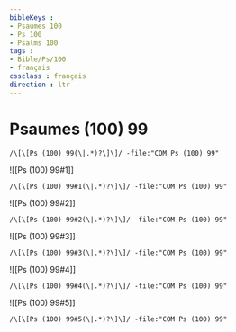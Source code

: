 ```yaml
---
bibleKeys : 
- Psaumes 100
- Ps 100
- Psalms 100
tags : 
- Bible/Ps/100
- français
cssclass : français
direction : ltr
---
```


# Psaumes (100) 99

```query
/\[\[Ps (100) 99(\|.*)?\]\]/ -file:"COM Ps (100) 99"
```



![[Ps (100) 99#1]]

```query
/\[\[Ps (100) 99#1(\|.*)?\]\]/ -file:"COM Ps (100) 99"
```

![[Ps (100) 99#2]]

```query
/\[\[Ps (100) 99#2(\|.*)?\]\]/ -file:"COM Ps (100) 99"
```

![[Ps (100) 99#3]]

```query
/\[\[Ps (100) 99#3(\|.*)?\]\]/ -file:"COM Ps (100) 99"
```

![[Ps (100) 99#4]]

```query
/\[\[Ps (100) 99#4(\|.*)?\]\]/ -file:"COM Ps (100) 99"
```

![[Ps (100) 99#5]]

```query
/\[\[Ps (100) 99#5(\|.*)?\]\]/ -file:"COM Ps (100) 99"
```

